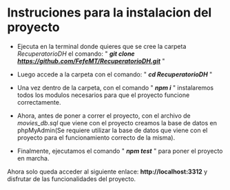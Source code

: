 # Instruciones para la instalacion del proyecto

- Ejecuta en la terminal donde quieres que se cree la carpeta _RecuperatorioDH_ el comando: " _**git clone https://github.com/FefeMT/RecuperatorioDH.git**_ "

- Luego accede a la carpeta con el comando: " _**cd RecuperatorioDH**_ "

- Una vez dentro de la carpeta, con el comando " _**npm i**_ " instalaremos todos los modulos necesarios para que el proyecto funcione correctamente.

- Ahora, antes de poner a correr el proyecto, con el archivo de *movies_db.sql* que viene con el proyecto creamos la base de datos en phpMyAdmin(Se requiere utilizar la base de datos que viene con el proyecto para el funcionamiento correcto de la misma).

- Finalmente, ejecutamos el comando " _**npm test**_ " para poner el proyecto en marcha.

Ahora solo queda acceder al siguiente enlace: **http://localhost:3312** y disfrutar de las funcionalidades del proyecto.
